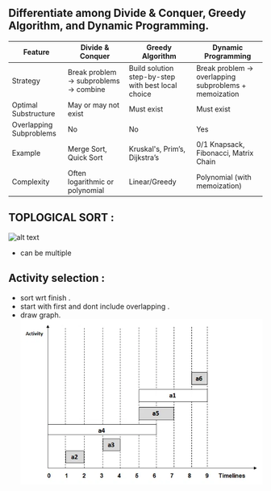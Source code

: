 ## Differentiate among Divide & Conquer, Greedy Algorithm, and Dynamic Programming.

| Feature                 | Divide & Conquer                      | Greedy Algorithm                                   | Dynamic Programming                                   |
| ----------------------- | ------------------------------------- | -------------------------------------------------- | ----------------------------------------------------- |
| Strategy                | Break problem → subproblems → combine | Build solution step-by-step with best local choice | Break problem → overlapping subproblems + memoization |
| Optimal Substructure    | May or may not exist                  | Must exist                                         | Must exist                                            |
| Overlapping Subproblems | No                                    | No                                                 | Yes                                                   |
| Example                 | Merge Sort, Quick Sort                | Kruskal's, Prim’s, Dijkstra’s                      | 0/1 Knapsack, Fibonacci, Matrix Chain                 |
| Complexity              | Often logarithmic or polynomial       | Linear/Greedy                                      | Polynomial (with memoization)                         |


## TOPLOGICAL SORT : 
![alt text](<Screenshot 2025-05-15 at 9.29.33 PM.png>)
- can be multiple 

## Activity selection :
- sort wrt finish .
- start with first and dont include overlapping .
- draw graph.
![alt text](image-23.png)